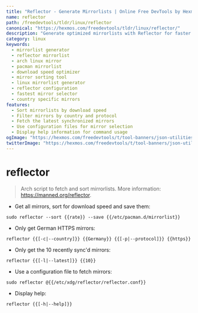 ```yaml
---
title: "Reflector - Generate Mirrorlists | Online Free DevTools by Hexmos"
name: reflector
path: /freedevtools/tldr/linux/reflector
canonical: "https://hexmos.com/freedevtools/tldr/linux/reflector/"
description: "Generate optimized mirrorlists with Reflector for faster downloads. Sort mirrors, filter by country and protocol, and save configurations. Free online tool, no registration required."
category: linux
keywords:
  - mirrorlist generator
  - reflector mirrorlist
  - arch linux mirror
  - pacman mirrorlist
  - download speed optimizer
  - mirror sorting tool
  - linux mirrorlist generator
  - reflector configuration
  - fastest mirror selector
  - country specific mirrors
features:
  - Sort mirrorlists by download speed
  - Filter mirrors by country and protocol
  - Fetch the latest synchronized mirrors
  - Use configuration files for mirror selection
  - Display help information for command usage
ogImage: "https://hexmos.com/freedevtools/t/tool-banners/json-utilities-banner.png"
twitterImage: "https://hexmos.com/freedevtools/t/tool-banners/json-utilities-banner.png"
---
```


# reflector

> Arch script to fetch and sort mirrorlists.
> More information: <https://manned.org/reflector>.

- Get all mirrors, sort for download speed and save them:

`sudo reflector --sort {{rate}} --save {{/etc/pacman.d/mirrorlist}}`

- Only get German HTTPS mirrors:

`reflector {{[-c|--country]}} {{Germany}} {{[-p|--protocol]}} {{https}}`

- Only get the 10 recently sync'd mirrors:

`reflector {{[-l|--latest]}} {{10}}`

- Use a configuration file to fetch mirrors:

`sudo reflector @{{/etc/xdg/reflector/reflector.conf}}`

- Display help:

`reflector {{[-h|--help]}}`
